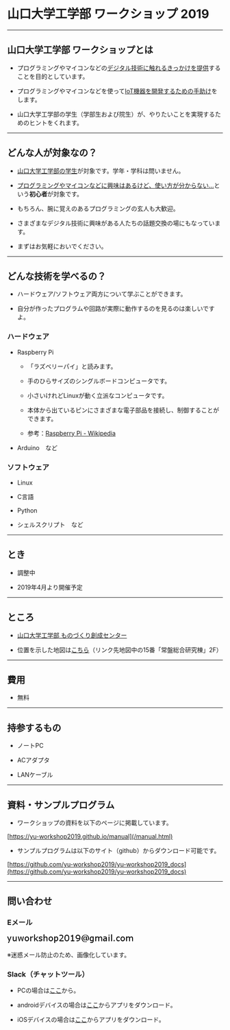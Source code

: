 # 山口大学工学部 ワークショップ 2019  


---

## 山口大学工学部 ワークショップとは

- プログラミングやマイコンなどの<u>デジタル技術に触れるきっかけを提供</u>することを目的としています。

- プログラミングやマイコンなどを使って<u>IoT機器を開発するための手助け</u>をします。

- 山口大学工学部の学生（学部生および院生）が、やりたいことを実現するためのヒントをくれます。

---

## どんな人が対象なの？

- <u>山口大学工学部の学生</u>が対象です。学年・学科は問いません。

- <u>プログラミングやマイコンなどに興味はあるけど、使い方が分からない...</u>という**初心者**が対象です。

- もちろん、腕に覚えのあるプログラミングの玄人も大歓迎。

- さまざまなデジタル技術に興味がある人たちの話題交換の場にもなっています。

- まずはお気軽においでください。

---

## どんな技術を学べるの？

- ハードウェア/ソフトウェア両方について学ぶことができます。

- 自分が作ったプログラムや回路が実際に動作するのを見るのは楽しいですよ。

### ハードウェア

- Raspberry Pi

  - 「ラズベリーパイ」と読みます。

  - 手のひらサイズのシングルボードコンピュータです。
  
  - 小さいけれどLinuxが動く立派なコンピュータです。
  
  - 本体から出ているピンにさまざまな電子部品を接続し、制御することができます。
  
  - 参考：[Raspberry Pi - Wikipedia](https://ja.wikipedia.org/wiki/Raspberry_Pi)

- Arduino　など


### ソフトウェア

- Linux

- C言語

- Python

- シェルスクリプト　など

---

## とき

- 調整中

- 2019年4月より開催予定

---

## ところ

- [山口大学工学部 ものづくり創成センター](http://www.mono.eng.yamaguchi-u.ac.jp/)

- 位置を示した地図は[こちら](http://www.yamaguchi-u.ac.jp/info/13/70.html)（リンク先地図中の15番「常盤総合研究棟」2F）

---

## 費用

- 無料

---

## 持参するもの

- ノートPC

- ACアダプタ

- LANケーブル

---

## 資料・サンプルプログラム

- ワークショップの資料を以下のページに掲載しています。

[https://yu-workshop2019.github.io/manual](/manual.html)

- サンプルプログラムは以下のサイト（github）からダウンロード可能です。

[https://github.com/yu-workshop2019/yu-workshop2019_docs](https://github.com/yu-workshop2019/yu-workshop2019_docs)

---

## 問い合わせ

### Eメール

![mail_address](mail_address.png)

※迷惑メール防止のため、画像化しています。

### Slack（チャットツール）

- PCの場合は[ここ](https://slack.com/intl/ja-jp/)から。

- androidデバイスの場合は[ここ](https://play.google.com/store/apps/details?id=com.Slack&hl=ja)からアプリをダウンロード。

- iOSデバイスの場合は[ここ](https://itunes.apple.com/jp/app/slack/id618783545)からアプリをダウンロード。
